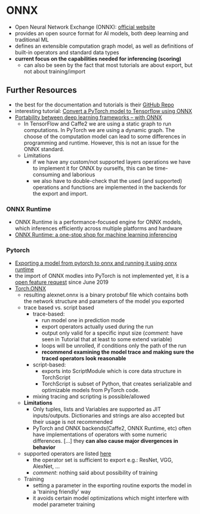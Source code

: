 # ONNX

- Open Neural Network Exchange (ONNX): [official website](https://onnx.ai/about.html)
- provides an open source format for AI models, both deep learning and traditional ML
- defines an extensible computation graph model, as well as definitions of built-in operators and standard data types
- **current focus on the capabilities needed for inferencing (scoring)**
    - can also be seen by the fact that most tutorials are about export, but not about training/import

## Further Resources
- the best for the documentation and tutorials is their [GitHub Repo](https://github.com/onnx/onnx)
- interesting tutorial: [Convert a PyTorch model to Tensorflow using ONNX](https://github.com/onnx/tutorials/blob/master/tutorials/PytorchTensorflowMnist.ipynb)
- [Portability between deep learning frameworks – with ONNX](https://blog.codecentric.de/en/2019/08/portability-deep-learning-frameworks-onnx/)
    - In TensorFlow and Caffe2 we are using a static graph to run computations. In PyTorch we are using a dynamic graph.
     The choose of the computation model can lead to some differences in programming and runtime. However, this is not 
     an issue for the ONNX standard. 
    - Limitations
        - if we have any custom/not supported layers operations we have to implement it for ONNX by ourselfs, 
        this can be time-consuming and laborious
        - we also have to double-check that the used (and supported) operations and functions are implemented in the 
        backends for the export and import.


### ONNX Runtime
- ONNX Runtime is a performance-focused engine for ONNX models, which inferences efficiently across multiple platforms and hardware
- [ONNX Runtime: a one-stop shop for machine learning inferencing](https://cloudblogs.microsoft.com/opensource/2019/05/22/onnx-runtime-machine-learning-inferencing-0-4-release/)



### Pytorch
- [Exporting a model from pytorch to onnx and running it using onnx runtime](https://pytorch.org/tutorials/advanced/super_resolution_with_onnxruntime.html)
- the import of ONNX modles into PyTorch is not implemented yet, it is a [open feature request](https://github.com/pytorch/pytorch/issues/21683)
 since June 2019  
- [Torch.ONNX](https://pytorch.org/docs/master/onnx.html)
    - resulting alexnet.onnx is a binary protobuf file which contains both the network structure and parameters of the model you exported
    - trace based vs. script based
        - trace-based: 
            - run model one in prediction mode
            - export operators actually used during the run 
            - output only valid for a specific input size 
            (*comment*: have seen in Tutorial that at least to some extend variable)
            - loops will be unrolled, if conditions only the path of the run 
            - **recommend examining the model trace and making sure the traced operators look reasonable**
        - script-based:
            - exports into ScriptModule which is core data structure in TorchScript 
            - TorchScript is subset of Python, that creates serializable and optimizable models from PyTorch code.
        - mixing tracing and scripting is possible/allowed
    - **Limitations**
        - Only tuples, lists and Variables are supported as JIT inputs/outputs. Dictionaries and strings are also 
        accepted but their usage is not recommended
        - PyTorch and ONNX backends(Caffe2, ONNX Runtime, etc) often have implementations of operators with some numeric
         differences. [...] they **can also cause major divergences in behavior**
    - supported operators are listed [here](https://pytorch.org/docs/master/onnx.html#supported-operators)
        - the operator set is sufficient to export e.g.: ResNet, VGG, AlexNet, ...
        - *comment*: nothing said about possibility of training  
    - Training
        - setting a parameter in the exporting routine exports the model in a 'training friendly' way
        - it avoids certain model optimizations which might interfere with model parameter training
        
        
        
        
        
        
        
        
        
        
        
        
        
        
        
        
        
    
    












